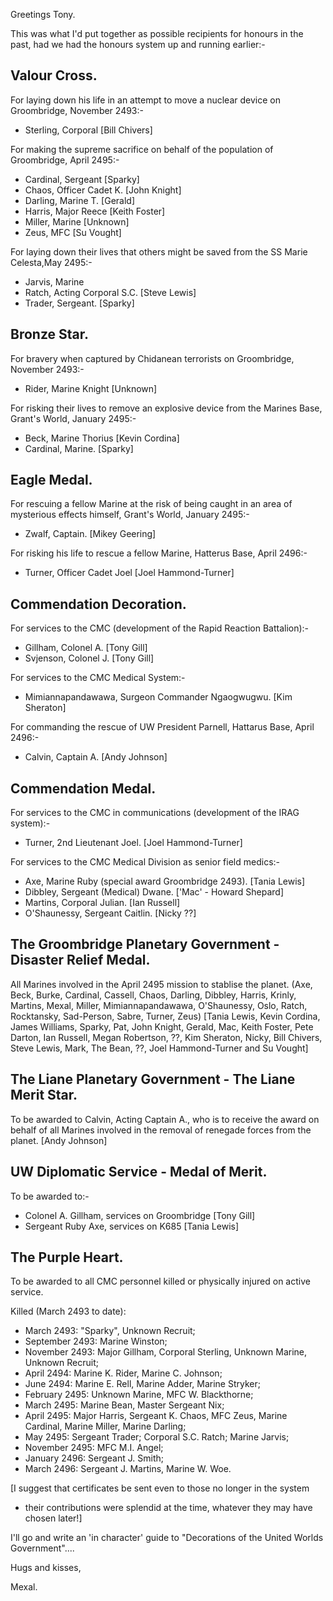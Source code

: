 
Greetings Tony.

This was what I'd put together as possible recipients for honours in the 
past, had we had the honours system up and running earlier:-

## Valour Cross.

For laying down his life in an attempt to move a nuclear device on 
Groombridge, November 2493:-

- Sterling, Corporal [Bill Chivers]

For making the supreme sacrifice on behalf of the population of 
Groombridge, April 2495:-

- Cardinal, Sergeant [Sparky]
- Chaos, Officer Cadet K. [John Knight]
- Darling, Marine T. [Gerald]
- Harris, Major Reece [Keith Foster]
- Miller, Marine [Unknown]
- Zeus, MFC [Su Vought]

For laying down their lives that others might be saved from the SS Marie 
Celesta,May 2495:-

- Jarvis, Marine 
- Ratch, Acting Corporal S.C. [Steve Lewis]
- Trader, Sergeant. [Sparky]

## Bronze Star.

For bravery when captured by Chidanean terrorists on Groombridge, November 
2493:-

- Rider, Marine Knight [Unknown]

For risking their lives to remove an explosive device from the Marines 
Base, Grant's World, January 2495:-

- Beck, Marine Thorius [Kevin Cordina]
- Cardinal, Marine. [Sparky]

## Eagle Medal.

For rescuing a fellow Marine at the risk of being caught in an area of 
mysterious effects himself, Grant's World, January 2495:-

- Zwalf, Captain. [Mikey Geering]

For risking his life to rescue a fellow Marine, Hatterus Base, April 
2496:-

- Turner, Officer Cadet Joel [Joel Hammond-Turner]


## Commendation Decoration.

For services to the CMC (development of the Rapid Reaction Battalion):-

- Gillham, Colonel A. [Tony Gill]
- Svjenson, Colonel J. [Tony Gill]

For services to the CMC Medical System:-

- Mimiannapandawawa, Surgeon Commander Ngaogwugwu. [Kim Sheraton]

For commanding the rescue of UW President Parnell, Hattarus Base, April 
2496:-

- Calvin, Captain A. [Andy Johnson]

## Commendation Medal.

For services to the CMC in communications (development of the IRAG 
system):-

- Turner, 2nd Lieutenant Joel. [Joel Hammond-Turner]

For services to the CMC Medical Division as senior field medics:-

- Axe, Marine Ruby (special award Groombridge 2493). [Tania Lewis]
- Dibbley, Sergeant (Medical) Dwane. ['Mac' - Howard Shepard]
- Martins, Corporal Julian. [Ian Russell]
- O'Shaunessy, Sergeant Caitlin. [Nicky ??]

## The Groombridge Planetary Government - Disaster Relief Medal.

All Marines involved in the April 2495 mission to stablise the planet. 
(Axe, Beck, Burke, Cardinal, Cassell, Chaos, Darling, Dibbley, Harris, 
Krinly, Martins, Mexal, Miller, Mimiannapandawawa, O'Shaunessy, Oslo, 
Ratch, Rocktansky, Sad-Person, Sabre, Turner, Zeus) [Tania Lewis, Kevin 
Cordina, James Williams, Sparky, Pat, John Knight, Gerald, Mac, Keith 
Foster, Pete Darton, Ian Russell, Megan Robertson, ??, Kim Sheraton, 
Nicky, Bill Chivers, Steve Lewis, Mark, The Bean, ??, Joel Hammond-Turner 
and Su Vought]

## The Liane Planetary Government - The Liane Merit Star.

To be awarded to Calvin, Acting Captain A., who is to receive the award on behalf of all 
Marines involved in the removal of renegade forces from the planet. [Andy 
Johnson]

## UW Diplomatic Service - Medal of Merit.

To be awarded to:- 

- Colonel A. Gillham, services on Groombridge [Tony Gill] 
- Sergeant Ruby Axe, services on K685 [Tania Lewis]

## The Purple Heart.

To be awarded to all CMC personnel killed or physically 
injured on active service.

Killed (March 2493 to date): 

- March 2493: "Sparky", Unknown Recruit; 
- September 2493: Marine Winston; 
- November 2493: Major Gillham, Corporal Sterling, Unknown Marine, Unknown Recruit; 
- April 2494: Marine K. Rider, Marine C. Johnson; 
- June 2494: Marine E. Rell, Marine Adder, Marine Stryker; 
- February 2495: Unknown Marine, MFC W. Blackthorne; 
- March 2495: Marine Bean, Master Sergeant Nix; 
- April 2495: Major Harris, Sergeant K. Chaos, MFC Zeus, Marine Cardinal, Marine Miller, 
  Marine Darling; 
- May 2495: Sergeant Trader; Corporal S.C. Ratch; Marine Jarvis; 
- November 2495: MFC M.I. Angel; 
- January 2496: Sergeant J. Smith; 
- March 2496: Sergeant J. Martins, Marine W. Woe.

[I suggest that certificates be sent even to those no longer in the system 
- their contributions were splendid at the time, whatever they may have 
chosen later!]

I'll go and write an 'in character' guide to "Decorations of the United 
Worlds Government"....

Hugs and kisses,

Mexal.

